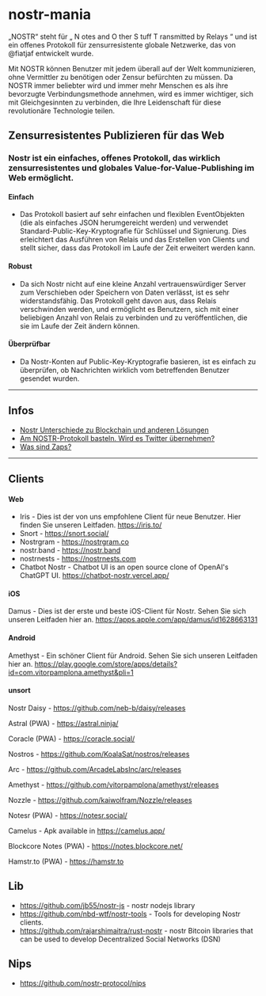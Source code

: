 # nostr-mania

„NOSTR“ steht für „ N ​​otes and  O ther  S tuff  T ransmitted by  Relays “ und ist ein offenes Protokoll für zensurresistente globale Netzwerke, das von  @fiatjaf entwickelt wurde.

Mit NOSTR können Benutzer mit jedem überall auf der Welt kommunizieren, ohne Vermittler zu benötigen oder Zensur befürchten zu müssen. Da NOSTR immer beliebter wird und immer mehr Menschen es als ihre bevorzugte Verbindungsmethode annehmen, wird es immer wichtiger, sich mit Gleichgesinnten zu verbinden, die Ihre Leidenschaft für diese revolutionäre Technologie teilen. 


## Zensurresistentes Publizieren für das Web
### Nostr ist ein einfaches, offenes Protokoll, das wirklich zensurresistentes und globales Value-for-Value-Publishing im Web ermöglicht.

#### Einfach
- Das Protokoll basiert auf sehr einfachen und flexiblen EventObjekten (die als einfaches JSON herumgereicht werden) und verwendet Standard-Public-Key-Kryptografie für Schlüssel und Signierung. Dies erleichtert das Ausführen von Relais und das Erstellen von Clients und stellt sicher, dass das Protokoll im Laufe der Zeit erweitert werden kann.

#### Robust
- Da sich Nostr nicht auf eine kleine Anzahl vertrauenswürdiger Server zum Verschieben oder Speichern von Daten verlässt, ist es sehr widerstandsfähig. Das Protokoll geht davon aus, dass Relais verschwinden werden, und ermöglicht es Benutzern, sich mit einer beliebigen Anzahl von Relais zu verbinden und zu veröffentlichen, die sie im Laufe der Zeit ändern können.

#### Überprüfbar
- Da Nostr-Konten auf Public-Key-Kryptografie basieren, ist es einfach zu überprüfen, ob Nachrichten wirklich vom betreffenden Benutzer gesendet wurden.

_______

## Infos 

- [Nostr Unterschiede zu Blockchain und anderen Lösungen](https://github.com/ogerly/nostr-mania/blob/main/Nostr-Unterschiede-zu-Blockchain-und-anderen-Loesungen.md)
- [Am NOSTR-Protokoll basteln. Wird es Twitter übernehmen?](https://github.com/ogerly/nostr-mania/blob/main/tinkering-with-the-nostr-protocol-will-it-take-twitter-over.md)
- [Was sind Zaps?](https://github.com/ogerly/nostr-mania/blob/main/nostr-was-sind-zaps.md)


_______


## Clients
#### Web
- Iris - Dies ist der von uns empfohlene Client für neue Benutzer. Hier finden Sie unseren Leitfaden. https://iris.to/
- Snort - https://snort.social/
- Nostrgram - https://nostrgram.co
- nostr.band - https://nostr.band
- nostrnests - https://nostrnests.com
- Chatbot Nostr - Chatbot UI is an open source clone of OpenAI's ChatGPT UI. https://chatbot-nostr.vercel.app/

#### iOS
Damus - Dies ist der erste und beste iOS-Client für Nostr. Sehen Sie sich unseren Leitfaden hier an. https://apps.apple.com/app/damus/id1628663131


#### Android
Amethyst - Ein schöner Client für Android. Sehen Sie sich unseren Leitfaden hier an. https://play.google.com/store/apps/details?id=com.vitorpamplona.amethyst&pli=1


#### unsort 

Nostr Daisy - https://github.com/neb-b/daisy/releases

Astral (PWA) - https://astral.ninja/

Coracle (PWA) - https://coracle.social/

Nostros - https://github.com/KoalaSat/nostros/releases

Arc - https://github.com/ArcadeLabsInc/arc/releases

Amethyst - https://github.com/vitorpamplona/amethyst/releases

Nozzle - https://github.com/kaiwolfram/Nozzle/releases

Notesr (PWA) - https://notesr.social/

Camelus - Apk available in https://camelus.app/

Blockcore Notes (PWA) - https://notes.blockcore.net/

Hamstr.to (PWA) - https://hamstr.to




## Lib
- https://github.com/jb55/nostr-js - nostr nodejs library
- https://github.com/nbd-wtf/nostr-tools - Tools for developing Nostr clients.
- https://github.com/rajarshimaitra/rust-nostr - nostr Bitcoin libraries that can be used to develop Decentralized Social Networks (DSN)

## Nips 
- https://github.com/nostr-protocol/nips
